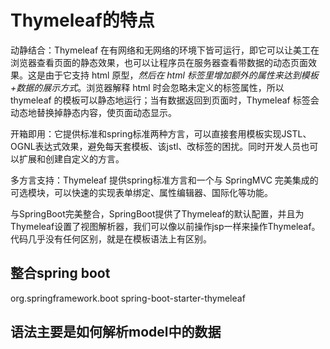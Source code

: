 # Thymeleaf的特点
动静结合：Thymeleaf 在有网络和无网络的环境下皆可运行，即它可以让美工在浏览器查看页面的静态效果，也可以让程序员在服务器查看带数据的动态页面效果。这是由于它支持 html 原型，*然后在 html 标签里增加额外的属性来达到模板+数据的展示方式*。浏览器解释 html 时会忽略未定义的标签属性，所以 thymeleaf 的模板可以静态地运行；当有数据返回到页面时，Thymeleaf 标签会动态地替换掉静态内容，使页面动态显示。

开箱即用：它提供标准和spring标准两种方言，可以直接套用模板实现JSTL、 OGNL表达式效果，避免每天套模板、该jstl、改标签的困扰。同时开发人员也可以扩展和创建自定义的方言。

多方言支持：Thymeleaf 提供spring标准方言和一个与 SpringMVC 完美集成的可选模块，可以快速的实现表单绑定、属性编辑器、国际化等功能。

与SpringBoot完美整合，SpringBoot提供了Thymeleaf的默认配置，并且为Thymeleaf设置了视图解析器，我们可以像以前操作jsp一样来操作Thymeleaf。代码几乎没有任何区别，就是在模板语法上有区别。

## 整合spring boot 
<dependency>
    <groupId>org.springframework.boot</groupId>
    <artifactId>spring-boot-starter-thymeleaf</artifactId>
</dependency>

## 语法主要是如何解析model中的数据